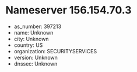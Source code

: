 # Nameserver 156.154.70.3

* as_number: 397213
* name: Unknown
* city: Unknown
* country: US
* organization: SECURITYSERVICES
* version: Unknown
* dnssec: Unknown
